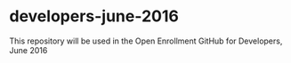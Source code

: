 # developers-june-2016
This repository will be used in the Open Enrollment GitHub for Developers, June 2016
